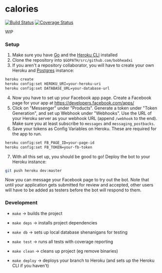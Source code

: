 # calories
[![Build Status](https://travis-ci.org/bobheadxi/calories.svg?branch=dev)](https://travis-ci.org/bobheadxi/calories) [![Coverage Status](https://coveralls.io/repos/github/bobheadxi/calories/badge.svg?branch=31-unit-tests)](https://coveralls.io/github/bobheadxi/calories?branch=31-unit-tests)

WIP

### Setup
1. Make sure you have [Go](https://golang.org/doc/install) and the [Heroku CLI](https://devcenter.heroku.com/articles/heroku-cli#download-and-install) installed
2. Clone the repository into `$GOPATH/src/github.com/bobheadxi`
3. If you aren't a repository collaborator, you will have to create your own Heroku and [Postgres](https://devcenter.heroku.com/categories/heroku-postgres) instance:
```bash
heroku create
heroku config:set HEROKU_URI=your-heroku-uri
heroku config:set DATABASE_URL=your-database-url
```
4. Now you have to set up your Facebook app page. Create a Facebook page for your app at https://developers.facebook.com/apps/
5. Click on "Messenger" under "Products". Generate a token under "Token Generation", and set up Webhook under "Webhooks". Use the URL of your Heroku server as your webhook URL (append `/webhook` to the end). Make sure you at least subscribe to `messages` and `messaging_postbacks`.
6. Save your tokens as Config Variables on Heroku. These are required for the app to run.
```bash
heroku config:set FB_PAGE_ID=your-page-id
heroku config:set FB_TOKEN=your-fb-token
```
7. With all this set up, you should be good to go! Deploy the bot to your Heroku instance: 
```bash
git push heroku dev:master
```
Now you can message your Facebook page to try out the bot. Note that until your application gets submitted for review and accepted, other users will have to be added as testers before the bot will respond to them.

### Development

- `make` -> builds the project

- `make deps` -> installs project dependencies

- `make db` -> sets up local database shenanigans for testing

- `make test` -> runs all tests with coverage reporting

- `make clean` -> cleans up project (eg remove binaries)

- `make deploy` -> deploys your branch to Heroku (and sets up the Heroku CLI if you haven't)
